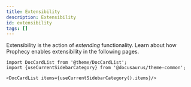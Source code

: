 ```yaml
---
title: Extensibility
description: Extensibility
id: extensibility
tags: []
---
```


Extensibility is the action of _extending_ functionality. Learn about how Prophecy enables extensibility in the following pages.

```mdx-code-block
import DocCardList from '@theme/DocCardList';
import {useCurrentSidebarCategory} from '@docusaurus/theme-common';

<DocCardList items={useCurrentSidebarCategory().items}/>
```
